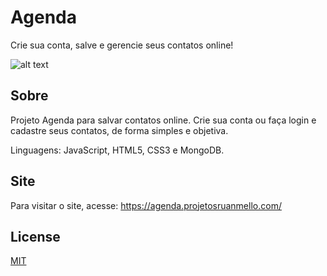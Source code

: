 # Agenda

Crie sua conta, salve e gerencie seus contatos online!

![alt text](https://i.imgur.com/W5HrptY.png)

## Sobre

Projeto Agenda para salvar contatos online. Crie sua conta ou faça login e cadastre seus contatos, de forma simples e objetiva.

Linguagens: JavaScript, HTML5, CSS3 e MongoDB.


## Site

Para visitar o site, acesse: https://agenda.projetosruanmello.com/


## License
[MIT](https://choosealicense.com/licenses/mit/)
